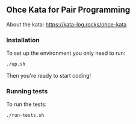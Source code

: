 ## Ohce Kata for Pair Programming

About the kata: https://kata-log.rocks/ohce-kata

### Installation

To set up the environment you only need to run:

```bash
./up.sh
```
Then you're ready to start coding!

### Running tests

To run the tests:
```bash
./run-tests.sh
```